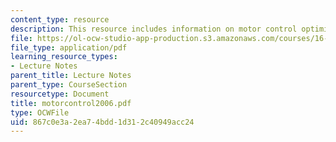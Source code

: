 ```yaml
---
content_type: resource
description: This resource includes information on motor control optimization.
file: https://ol-ocw-studio-app-production.s3.amazonaws.com/courses/16-423j-aerospace-biomedical-and-life-support-engineering-spring-2006/867c0e3a2ea74bdd1d312c40949acc24_motorcontrol2006.pdf
file_type: application/pdf
learning_resource_types:
- Lecture Notes
parent_title: Lecture Notes
parent_type: CourseSection
resourcetype: Document
title: motorcontrol2006.pdf
type: OCWFile
uid: 867c0e3a-2ea7-4bdd-1d31-2c40949acc24
---
```

